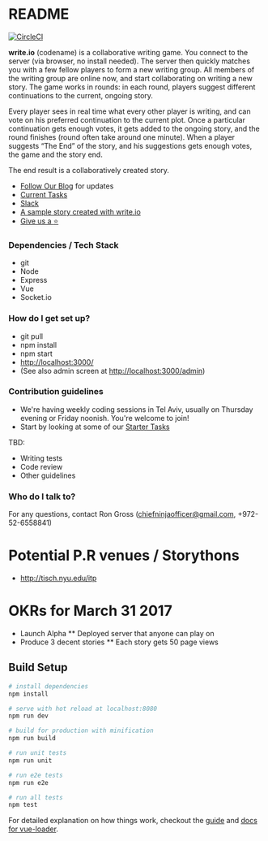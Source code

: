 # README #

[![CircleCI](https://circleci.com/gh/write-io/write.io.svg?style=svg)](https://circleci.com/gh/write-io/write.io)

**write.io** (codename) is a collaborative writing game. You connect to the server (via browser, no install needed). The server then quickly matches you with a few fellow players to form a new writing group. All members of the writing group are online now, and start collaborating on writing a new story. The game works in rounds: in each round, players suggest different continuations to the current, ongoing story.

Every player sees in real time what every other player is writing, and can vote on his preferred continuation to the current plot. Once a particular continuation gets enough votes, it gets added to the ongoing story, and the round finishes (round often take around one minute). When a player suggests “The End” of the story, and his suggestions gets enough votes, the game and the story end.

The end result is a collaboratively created story.

* [Follow Our Blog](https://medium.com/write-io) for updates
* [Current Tasks](https://github.com/ripper234/write.io/projects/1)
* [Slack](https://www.hamsterpad.com/chat/writeio)
* [A sample story created with write.io](https://www.facebook.com/ripper234/posts/10153753024424159)
* [Give us a :star:](https://github.com/write-io/write.io)

### Dependencies / Tech Stack ###

* git
* Node
* Express
* Vue
* Socket.io

### How do I get set up? ###

* git pull
* npm install
* npm start
* [http://localhost:3000/](http://localhost:3000/)
* (See also admin screen at [http://localhost:3000/admin](http://localhost:3000/admin))

### Contribution guidelines ###

* We're having weekly coding sessions in Tel Aviv, usually on Thursday evening or Friday noonish. You're welcome to join!
* Start by looking at some of our [Starter Tasks](https://github.com/write-io/write.io/labels/starter-task)

TBD:
* Writing tests
* Code review
* Other guidelines

### Who do I talk to? ###

For any questions, contact Ron Gross (chiefninjaofficer@gmail.com, +972-52-6558841)

# Potential P.R venues / Storythons

* http://tisch.nyu.edu/itp

# OKRs for March 31 2017
* Launch Alpha
** Deployed server that anyone can play on
* Produce 3 decent stories
** Each story gets 50 page views

## Build Setup

``` bash
# install dependencies
npm install

# serve with hot reload at localhost:8080
npm run dev

# build for production with minification
npm run build

# run unit tests
npm run unit

# run e2e tests
npm run e2e

# run all tests
npm test
```

For detailed explanation on how things work, checkout the [guide](http://vuejs-templates.github.io/webpack/) and [docs for vue-loader](http://vuejs.github.io/vue-loader).
